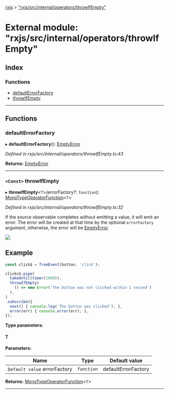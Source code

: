 [rxjs](../README.md) > ["rxjs/src/internal/operators/throwIfEmpty"](../modules/_rxjs_src_internal_operators_throwifempty_.md)

# External module: "rxjs/src/internal/operators/throwIfEmpty"

## Index

### Functions

* [defaultErrorFactory](_rxjs_src_internal_operators_throwifempty_.md#defaulterrorfactory)
* [throwIfEmpty](_rxjs_src_internal_operators_throwifempty_.md#throwifempty)

---

## Functions

<a id="defaulterrorfactory"></a>

###  defaultErrorFactory

▸ **defaultErrorFactory**(): [EmptyError](../interfaces/_rxjs_src_internal_util_emptyerror_.emptyerror.md)

*Defined in rxjs/src/internal/operators/throwIfEmpty.ts:43*

**Returns:** [EmptyError](../interfaces/_rxjs_src_internal_util_emptyerror_.emptyerror.md)

___
<a id="throwifempty"></a>

### `<Const>` throwIfEmpty

▸ **throwIfEmpty**<`T`>(errorFactory?: *`function`*): [MonoTypeOperatorFunction](../interfaces/_rxjs_src_internal_types_.monotypeoperatorfunction.md)<`T`>

*Defined in rxjs/src/internal/operators/throwIfEmpty.ts:32*

If the source observable completes without emitting a value, it will emit an error. The error will be created at that time by the optional `errorFactory` argument, otherwise, the error will be [EmptyError](../interfaces/_rxjs_src_internal_util_emptyerror_.emptyerror.md).

![](throwIfEmpty.png)

Example
-------

```javascript
const click$ = fromEvent(button, 'click');

clicks$.pipe(
  takeUntil(timer(1000)),
  throwIfEmpty(
    () => new Error('the button was not clicked within 1 second')
  ),
)
.subscribe({
  next() { console.log('The button was clicked'); },
  error(err) { console.error(err); },
});
```

**Type parameters:**

#### T 
**Parameters:**

| Name | Type | Default value |
| ------ | ------ | ------ |
| `Default value` errorFactory | `function` |  defaultErrorFactory |

**Returns:** [MonoTypeOperatorFunction](../interfaces/_rxjs_src_internal_types_.monotypeoperatorfunction.md)<`T`>

___

